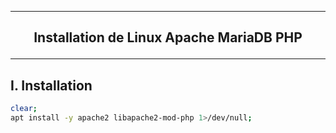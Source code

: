 --------------------------------------------------------------------------------------------------------------------------------
## <p align='center'> Installation de Linux Apache MariaDB PHP</p>
--------------------------------------------------------------------------------------------------------------------------------
## I. Installation

```bash
clear;
apt install -y apache2 libapache2-mod-php 1>/dev/null;
```

